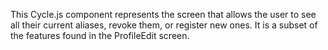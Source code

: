 This Cycle.js component represents the screen that allows the user to see all their current aliases, revoke them, or register new ones. It is a subset of the features found in the ProfileEdit screen.
